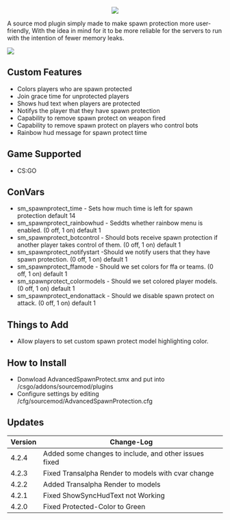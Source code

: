 <p align="center">
  <a href="https://github.com/DenverCoder1/readme-typing-svg"><img src="https://readme-typing-svg.herokuapp.com?size=21&color=F7E7E5&background=F8000000&lines=Advanced+Spawn+Protect&center=true&width=500&height=50"></a>
   </p>
A source mod plugin simply made to make spawn protection more user-friendly, With the idea in mind for it to be more reliable for the servers to run with the intention of fewer memory leaks.

![](https://media.giphy.com/media/v1.Y2lkPTc5MGI3NjExMjljMzM4MDk1Zjk2OTc0NzhkYzU0MmUxNzJhMTNkNjM0NTk4NjgwNiZjdD1n/XKzpmmB5xOsjx0mQWH/giphy.gif)

## Custom Features
- Colors players who are spawn protected
- Join grace time for unprotected players
- Shows hud text when players are protected
- Notifys the player that they have spawn protection
- Capability to remove spawn protect on weapon fired
- Capability to remove spawn protect on players who control bots
- Rainbow hud message for spawn protect time

## Game Supported
- CS:GO

## ConVars
- sm_spawnprotect_time - Sets how much time is left for spawn protection default 14
- sm_spawnprotect_rainbowhud - Seddts whether rainbow menu is enabled. (0 off, 1 on) default 1
- sm_spawnprotect_botcontrol - Should bots receive spawn protection if another player takes control of them. (0 off, 1 on) default 1
- sm_spawnprotect_notifystart -Should we notify users that they have spawn protection. (0 off, 1 on) default 1
- sm_spawnprotect_ffamode - Should we set colors for ffa or teams. (0 off, 1 on) default 1
- sm_spawnprotect_colormodels - Should we set colored player models. (0 off, 1 on) default 1
- sm_spawnprotect_endonattack - Should we disable spawn protect on attack. (0 off, 1 on) default 1

## Things to Add
- Allow players to set custom spawn protect model highlighting color.

## How to Install
- Donwload AdvancedSpawnProtect.smx and put into /csgo/addons/sourcemod/plugins
- Configure settings by editing /cfg/sourcemod/AdvancedSpawnProtection.cfg

## Updates

| Version | Change-Log          |
| ------- | ------------------ |
| 4.2.4   | Added some changes to include, and other issues fixed |
| 4.2.3   | Fixed Transalpha Render to models with cvar change |
| 4.2.2   | Added Transalpha Render to models |
| 4.2.1   | Fixed ShowSyncHudText not Working |
| 4.2.0   | Fixed Protected-Color to Green |
